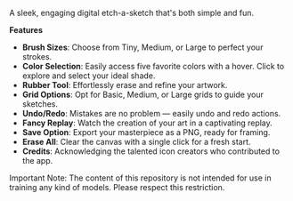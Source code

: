 A sleek, engaging digital etch-a-sketch that's both simple and fun.

**Features**

- **Brush Sizes**: Choose from Tiny, Medium, or Large to perfect your strokes.
- **Color Selection**: Easily access five favorite colors with a hover. Click to explore and select your ideal shade.
- **Rubber Tool**: Effortlessly erase and refine your artwork.
- **Grid Options**: Opt for Basic, Medium, or Large grids to guide your sketches.
- **Undo/Redo**: Mistakes are no problem — easily undo and redo actions.
- **Fancy Replay**: Watch the creation of your art in a captivating replay.
- **Save Option**: Export your masterpiece as a PNG, ready for framing.
- **Erase All**: Clear the canvas with a single click for a fresh start.
- **Credits**: Acknowledging the talented icon creators who contributed to the app.

Important Note: The content of this repository is not intended for use in training any kind of models. Please respect this restriction.
